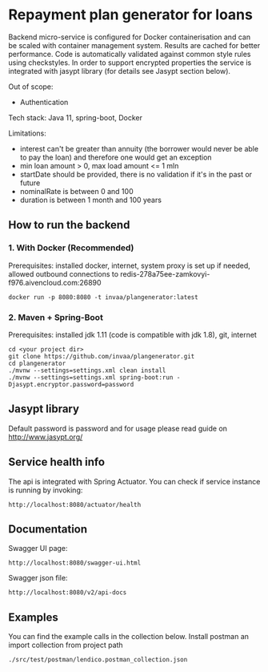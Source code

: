 # Repayment plan generator for loans

Backend micro-service is configured for Docker containerisation and can be scaled with container management system.
Results are cached for better performance.
Code is automatically validated against common style rules using checkstyles.
In order to support encrypted properties the service is integrated with jasypt library (for details see Jasypt section below).

Out of scope:
- Authentication

Tech stack: Java 11, spring-boot, Docker

Limitations:
- interest can't be greater than annuity (the borrower would never be able to pay the loan) and therefore one would get an exception
- min loan amount > 0, max load amount <= 1 mln
- startDate should be provided, there is no validation if it's in the past or future
- nominalRate is between 0 and 100
- duration is between 1 month and 100 years

## How to run the backend

### 1. With Docker (Recommended)
Prerequisites: installed docker, internet, system proxy is set up if needed, allowed outbound connections to redis-278a75ee-zamkovyi-f976.aivencloud.com:26890

```
docker run -p 8080:8080 -t invaa/plangenerator:latest
```

### 2. Maven + Spring-Boot
Prerequisites: installed jdk 1.11 (code is compatible with jdk 1.8), git, internet

```
cd <your project dir> 
git clone https://github.com/invaa/plangenerator.git
cd plangenerator
./mvnw --settings=settings.xml clean install
./mvnw --settings=settings.xml spring-boot:run -Djasypt.encryptor.password=password
```

## Jasypt library
Default password is password and for usage please read guide on http://www.jasypt.org/

## Service health info
The api is integrated with Spring Actuator.
You can check if service instance is running by invoking: 
```
http://localhost:8080/actuator/health
```

## Documentation
Swagger UI page:
```
http://localhost:8080/swagger-ui.html
```

Swagger json file:
```
http://localhost:8080/v2/api-docs
```

## Examples

You can find the example calls in the collection below.
Install postman an import collection from project path
```
./src/test/postman/lendico.postman_collection.json
```